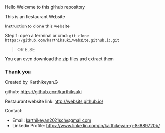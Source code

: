 Hello Welcome to this github repository

This is an Restaurant Website 

Instruction to clone this website 

Step 1: open a terminal or cmd:
  `git clone https://github.com/karthiksuki/website.github.io.git`

> OR ELSE 

You can even download the zip files and extract them 

### Thank you

Created by,
Karthikeyan.G 

github: https://github.com/karthiksuki

Restaurant website link: http://website.github.io/

Contact:

- Email: karthikeyan2021sch@gmail.com
- Linkedin Profile: https://www.linkedin.com/in/karthikeyan-g-86889720b/

